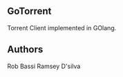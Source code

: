 GoTorrent
---------

Torrent Client implemented in GOlang.

Authors
-------

Rob Bassi
Ramsey D'silva

